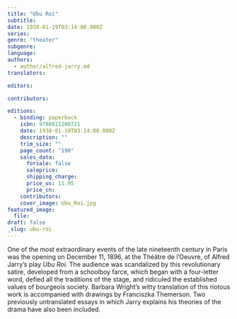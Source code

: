 ```yaml
---
title: "Ubu Roi"
subtitle:
date: 1938-01-19T03:14:00.000Z
series:
genre: "theater"
subgenre:
language:
authors:
  - author/alfred-jarry.md
translators:

editors:

contributors:

editions:
  - binding: paperback
    isbn: 9780811200721
    date: 1938-01-19T03:14:00.000Z
    description: ""
    trim_size: ""
    page_count: "190"
    sales_data:
      forsale: false
      saleprice:
      shipping_charge:
      price_us: 11.95
      price_cn:
    contributors:
    cover_image: Ubu_Roi.jpg
featured_image:
  file:
draft: false
_slug: ubu-roi
---
```


One of the most extraordinary events of the late nineteenth century in Paris was the opening on December 11, 1896, at the Théâtre de l’Oeuvre, of Alfred Jarry’s play _Ubu Roi_. The audience was scandalized by this revolutionary satire, developed from a schoolboy farce, which began with a four-letter word, defied all the traditions of the stage, and ridiculed the established values of bourgeois society. Barbara Wright’s witty translation of this riotous work is accompanied with drawings by Franciszka Themerson. Two previously untranslated essays in which Jarry explains his theories of the drama have also been included.

